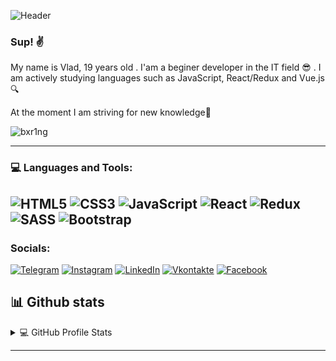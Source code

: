 ![Header](https://media.giphy.com/media/32coaeMqPIj0Wap1kS/giphy.gif)

### Sup! ✌️

My name is Vlad, 19 years old . I'am a beginer developer in the IT field 😎 . I am actively studying languages such as JavaScript, React/Redux and Vue.js 🔍

At the moment I am striving for new knowledge🏃

<p align="left"> <img src="https://komarev.com/ghpvc/?username=pastilkaxo&label=Profile%20views&color=00CED1&style=flat-square" alt="bxr1ng" /> </p>
   
---------------------------------------------------

### 💻 Languages and Tools:
![HTML5](https://img.shields.io/badge/html5-%23E34F26.svg?style=for-the-badge&logo=html5&logoColor=white)
![CSS3](https://img.shields.io/badge/css3-%231572B6.svg?style=for-the-badge&logo=css3&logoColor=white)
![JavaScript](https://img.shields.io/badge/-JavaScript-090909?style=for-the-badge&logo=JavaScript&logoColor=E9D54D)
![React](https://img.shields.io/badge/react-%2320232a.svg?style=for-the-badge&logo=react&logoColor=%2361DAFB)
![Redux](https://img.shields.io/badge/redux-%23593d88.svg?style=for-the-badge&logo=redux&logoColor=white)
![SASS](https://img.shields.io/badge/SASS-hotpink.svg?style=for-the-badge&logo=SASS&logoColor=white)
![Bootstrap](https://img.shields.io/badge/bootstrap-%238511FA.svg?style=for-the-badge&logo=bootstrap&logoColor=white)
---------------------------------------------------

### Socials:
[![Telegram](https://img.shields.io/badge/-Telegram-090909?style=for-the-badge&logo=telegram&logoColor=27A0D9)](https://t.me/vladislav2025)
[![Instagram](https://img.shields.io/badge/-Instagram-090909?style=for-the-badge&logo=instagram&logoColor=B4068E)](https://www.instagram.com/vladik_vodopadik25/)
[![LinkedIn](https://img.shields.io/badge/-LinkedIn-090909?style=for-the-badge&logo=linkedin&logoColor=007BB6)](https://www.linkedin.com/in/vladislav-lemiasheusky-610a82251/)
[![Vkontakte](https://img.shields.io/badge/-Vkontakte-090909?style=for-the-badge&logo=Vk&logoColor=4F7DB3)](https://vk.com/lemeshevsky99)
[![Facebook](https://img.shields.io/badge/-Facebook-090909?style=for-the-badge&logo=Facebook&logoColor=1195F5)](https://www.facebook.com/vlad.leshevsky/)



## 📊 Github stats

<!-- https://github.com/anuraghazra/github-readme-stats -->
<details> 
  <summary>💻 GitHub Profile Stats</summary>
  <br/>
    <a href="https://github.com/pastilkaxo"><img alt="Vlad's Github Stats" src="https://denvercoder1-github-readme-stats.vercel.app/api/?username=pastilkaxo&show_icons=true&count_private=true&theme=react&hide_border=true&bg_color=1F222E&title_color=F85D7F&icon_color=F8D866" height="192px"/></a>
  <a href="https://github.com/pastilkaxo"><img alt="Vlad's Top Languages" src="https://github-readme-stats.vercel.app/api/top-langs/?username=pastilkaxo&langs_count=8&layout=compact&theme=react&hide_border=true&bg_color=1F222E&title_color=F85D7F&icon_color=F8D866&hide=Jupyter%20Notebook" height="192px"/></a>
  <br/>
</details>




---------------------------------------------------

